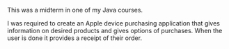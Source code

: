 This was a midterm in one of my Java courses. 

I was required to create an Apple device purchasing application that gives information on desired products and gives options of purchases. When the user is done it provides a receipt of their order.
